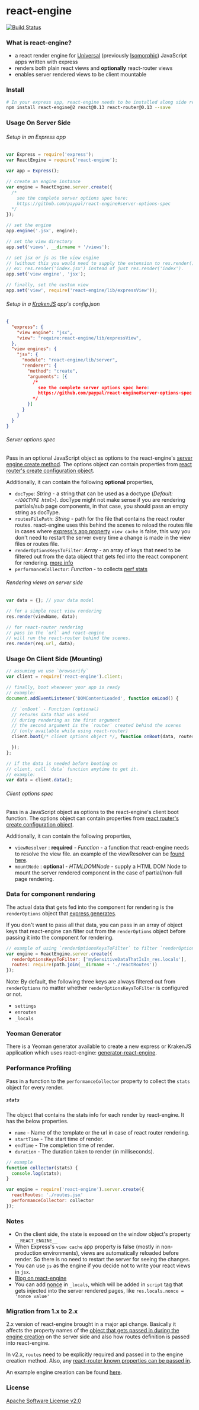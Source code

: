 # react-engine

[![Build Status](https://travis-ci.org/paypal/react-engine.svg?branch=master)](https://travis-ci.org/paypal/react-engine)

### What is react-engine?
* a react render engine for [Universal](https://medium.com/@mjackson/universal-javascript-4761051b7ae9) (previously [Isomorphic](http://nerds.airbnb.com/isomorphic-javascript-future-web-apps/)) JavaScript apps written with express
* renders both plain react views and **optionally** react-router views
* enables server rendered views to be client mountable


### Install
```sh
# In your express app, react-engine needs to be installed along side react and optionally react-router
npm install react-engine@2 react@0.13 react-router@0.13 --save
```

### Usage On Server Side
###### Setup in an Express app
```javascript
var Express = require('express');
var ReactEngine = require('react-engine');

var app = Express();

// create an engine instance
var engine = ReactEngine.server.create({
  /*
    see the complete server options spec here:
    https://github.com/paypal/react-engine#server-options-spec
  */
});

// set the engine
app.engine('.jsx', engine);

// set the view directory
app.set('views', __dirname + '/views');

// set jsx or js as the view engine
// (without this you would need to supply the extension to res.render())
// ex: res.render('index.jsx') instead of just res.render('index').
app.set('view engine', 'jsx');

// finally, set the custom view
app.set('view', require('react-engine/lib/expressView'));
```

###### Setup in a [KrakenJS](http://krakenjs.com) app's config.json
```json
{
  "express": {
    "view engine": "jsx",
    "view": "require:react-engine/lib/expressView",
  },
  "view engines": {
    "jsx": {
      "module": "react-engine/lib/server",
      "renderer": {
        "method": "create",
        "arguments": [{
          /*
            see the complete server options spec here:
            https://github.com/paypal/react-engine#server-options-spec
          */
        }]
      }
    }
  }
}
```

###### Server options spec
Pass in an optional JavaScript object as options to the react-engine's [server engine create method](#setup-in-an-express-app).
The options object can contain properties from [react router's create configuration object](http://rackt.github.io/react-router/#Router.create).

Additionally, it can contain the following **optional** properties,

- `docType`: _String_ - a string that can be used as a doctype (_Default: `<!DOCTYPE html>`_).
                        docType might not make sense if you are rendering partials/sub page components, in that case, you should pass an empty string as docType.
- `routesFilePath`: _String_ - path for the file that contains the react router routes.
                   react-engine uses this behind the scenes to reload the routes file in
                   cases where [express's app property](http://expressjs.com/api.html#app.set) `view cache` is false, this way you don't need to restart the server every time a change is made in the view files or routes file.
- `renderOptionsKeysToFilter`: _Array_ - an array of keys that need to be filtered out from the data object that gets fed into the react component for rendering. [more info](#data-for-component-rendering)
- `performanceCollector`: _Function_ - to collects [perf stats](#performance-profiling)

###### Rendering views on server side
```js
var data = {}; // your data model

// for a simple react view rendering
res.render(viewName, data);

// for react-router rendering
// pass in the `url` and react-engine
// will run the react-router behind the scenes.
res.render(req.url, data);
```

### Usage On Client Side (Mounting)
```js
// assuming we use `browserify`
var client = require('react-engine').client;

// finally, boot whenever your app is ready
// example:
document.addEventListener('DOMContentLoaded', function onLoad() {

  // `onBoot` - Function (optional)
  // returns data that was used
  // during rendering as the first argument
  // the second argument is the `router` created behind the scenes
  // (only available while using react-router)
  client.boot(/* client options object */, function onBoot(data, router) {

  });
};

// if the data is needed before booting on
// client, call `data` function anytime to get it.
// example:
var data = client.data();
```

###### Client options spec
Pass in a JavaScript object as options to the react-engine's client boot function.
The options object can contain properties from [react router's create configuration object](http://rackt.github.io/react-router/#Router.create).

Additionally, it can contain the following properties,

- `viewResolver` : **required** - _Function_ - a function that react-engine needs to resolve the view file.
  an example of the viewResolver can be [found here](https://github.com/paypal/react-engine/blob/ecd27b30a9028d3f02b8f8e89d355bb5fc909de9/examples/simple/public/index.js#L29).
- `mountNode` : **optional** - _HTMLDOMNode_ - supply a HTML DOM Node to mount the server rendered component in the case of partial/non-full page rendering.

### Data for component rendering
The actual data that gets fed into the component for rendering is the `renderOptions` object that [express generates](https://github.com/strongloop/express/blob/2f8ac6726fa20ab5b4a05c112c886752868ac8ce/lib/application.js#L535-L588).

If you don't want to pass all that data, you can pass in an array of object keys that react-engine can filter out from the `renderOptions` object before passing it into the component for rendering.

```javascript
// example of using `renderOptionsKeysToFilter` to filter `renderOptions` keys
var engine = ReactEngine.server.create({
  renderOptionsKeysToFilter: ['mySensitiveDataThatIsIn_res.locals'],
  routes: require(path.join(__dirname + './reactRoutes'))
});
```

Note: By default, the following three keys are always filtered out from `renderOptions` no matter whether `renderOptionsKeysToFilter` is configured or not.

- `settings`
- `enrouten`
- `_locals`

### Yeoman Generator
There is a Yeoman generator available to create a new express or KrakenJS application which uses react-engine:
[generator-react-engine](https://www.npmjs.com/package/generator-react-engine).

### Performance Profiling

Pass in a function to the `performanceCollector` property to collect the `stats`
object for every render.

##### `stats`
The object that contains the stats info for each render by react-engine.
It has the below properties.
- `name` - Name of the template or the url in case of react router rendering.
- `startTime` - The start time of render.
- `endTime` - The completion time of render.
- `duration` - The duration taken to render (in milliseconds).

```js
// example
function collector(stats) {
  console.log(stats);
}

var engine = require('react-engine').server.create({
  reactRoutes: './routes.jsx'
  performanceCollector: collector
});
```

### Notes
* On the client side, the state is exposed on the window object's property `__REACT_ENGINE__`
* When Express's `view cache` app property is false (mostly in non-production environments), views are automatically reloaded before render. So there is no need to restart the server for seeing the changes.
* You can use `js` as the engine if you decide not to write your react views in `jsx`.
* [Blog on react-engine](https://www.paypal-engineering.com/2015/04/27/isomorphic-react-apps-with-react-engine/)
* You can add [nonce](https://developer.mozilla.org/en-US/docs/Web/HTTP/Headers/Content-Security-Policy/script-src#Unsafe_inline_script) in `_locals`, which will be added in `script` tag that gets injected into the server rendered pages, like `res.locals.nonce = 'nonce value'` 
### Migration from 1.x to 2.x
2.x version of react-engine brought in a major api change. Basically it affects the property names of the [object that gets passed in during the engine creation](https://github.com/paypal/react-engine#server-options-spec) on the server side and also how routes definition is passed into react-engine.

In v2.x, `routes` need to be explicitly required and passed in to the engine creation method. Also, any [react-router known properties can be passed in](http://rackt.github.io/react-router/#Router.create).

An example engine creation can be found [here](https://github.com/paypal/react-engine/blob/71ac27196e72059484332a491cd66982797a60a3/examples/complex/index.js#L28).

### License
[Apache Software License v2.0](http://www.apache.org/licenses/LICENSE-2.0)
